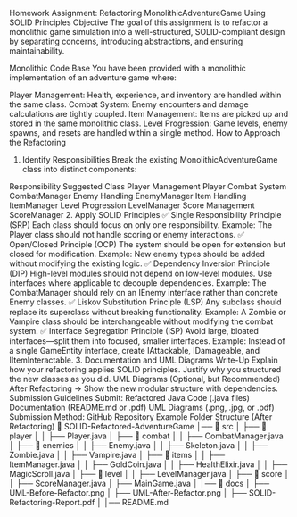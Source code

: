 Homework Assignment: Refactoring MonolithicAdventureGame Using SOLID Principles
Objective
The goal of this assignment is to refactor a monolithic game simulation into a well-structured, SOLID-compliant design by separating concerns, introducing abstractions, and ensuring maintainability.

Monolithic Code Base
You have been provided with a monolithic implementation of an adventure game where:

Player Management: Health, experience, and inventory are handled within the same class.
Combat System: Enemy encounters and damage calculations are tightly coupled.
Item Management: Items are picked up and stored in the same monolithic class.
Level Progression: Game levels, enemy spawns, and resets are handled within a single method.
How to Approach the Refactoring
1. Identify Responsibilities
Break the existing MonolithicAdventureGame class into distinct components:

Responsibility	Suggested Class
Player Management	Player
Combat System	CombatManager
Enemy Handling	EnemyManager
Item Handling	ItemManager
Level Progression	LevelManager
Score Management	ScoreManager
2. Apply SOLID Principles
✅ Single Responsibility Principle (SRP)
Each class should focus on only one responsibility.
Example: The Player class should not handle scoring or enemy interactions.
✅ Open/Closed Principle (OCP)
The system should be open for extension but closed for modification.
Example: New enemy types should be added without modifying the existing logic.
✅ Dependency Inversion Principle (DIP)
High-level modules should not depend on low-level modules.
Use interfaces where applicable to decouple dependencies.
Example: The CombatManager should rely on an IEnemy interface rather than concrete Enemy classes.
✅ Liskov Substitution Principle (LSP)
Any subclass should replace its superclass without breaking functionality.
Example: A Zombie or Vampire class should be interchangeable without modifying the combat system.
✅ Interface Segregation Principle (ISP)
Avoid large, bloated interfaces—split them into focused, smaller interfaces.
Example: Instead of a single GameEntity interface, create IAttackable, IDamageable, and IItemInteractable.
3. Documentation and UML Diagrams
Write-Up
Explain how your refactoring applies SOLID principles.
Justify why you structured the new classes as you did.
UML Diagrams (Optional, but Recommended)
After Refactoring → Show the new modular structure with dependencies.
Submission Guidelines
Submit:
Refactored Java Code (.java files)
Documentation (README.md or .pdf)
UML Diagrams (.png, .jpg, or .pdf)
Submission Method: GitHub Repository
Example Folder Structure (After Refactoring)
📂 SOLID-Refactored-AdventureGame
│── 📂 src
│   ├── 📂 player
│   │   ├── Player.java
│   ├── 📂 combat
│   │   ├── CombatManager.java
│   ├── 📂 enemies
│   │   ├── Enemy.java
│   │   ├── Skeleton.java
│   │   ├── Zombie.java
│   │   ├── Vampire.java
│   ├── 📂 items
│   │   ├── ItemManager.java
│   │   ├── GoldCoin.java
│   │   ├── HealthElixir.java
│   │   ├── MagicScroll.java
│   ├── 📂 level
│   │   ├── LevelManager.java
│   ├── 📂 score
│   │   ├── ScoreManager.java
│   ├── MainGame.java
│
│── 📂 docs
│   ├── UML-Before-Refactor.png
│   ├── UML-After-Refactor.png
│   ├── SOLID-Refactoring-Report.pdf
│
│── README.md
